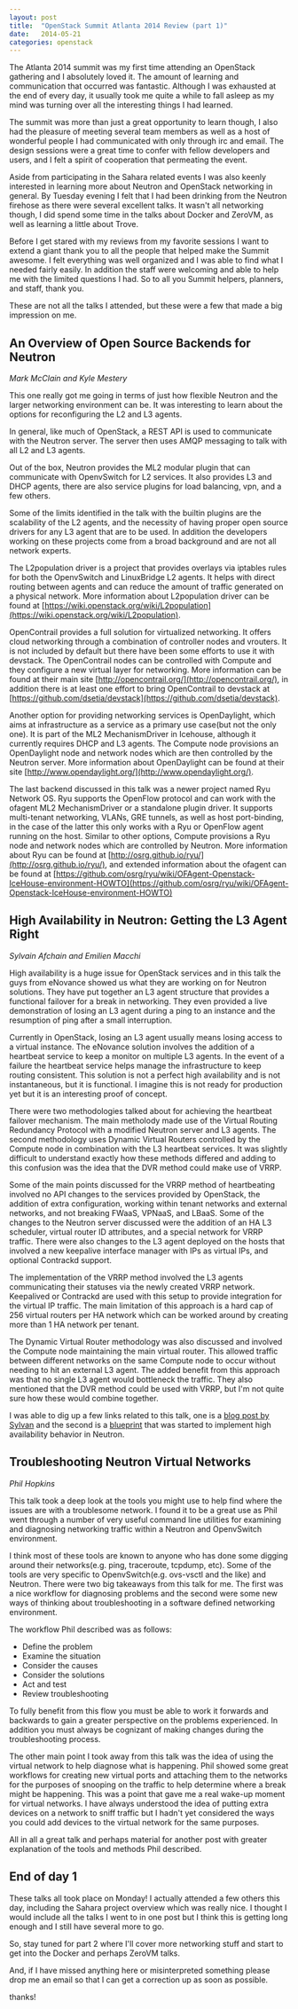 ```yaml
---
layout: post
title:  "OpenStack Summit Atlanta 2014 Review (part 1)"
date:   2014-05-21
categories: openstack
---
```


The Atlanta 2014 summit was my first time attending an OpenStack gathering and
I absolutely loved it. The amount of learning and communication that occurred
was fantastic. Although I was exhausted at the end of every day, it usually
took me quite a while to fall asleep as my mind was turning over all the
interesting things I had learned.

The summit was more than just a great opportunity to learn though, I also had
the pleasure of meeting several team members as well as a host of wonderful
people I had communicated with only through irc and email. The design sessions
were a great time to confer with fellow developers and users, and I felt a
spirit of cooperation that permeating the event.

Aside from participating in the Sahara related events I was also keenly
interested in learning more about Neutron and OpenStack networking in general.
By Tuesday evening I felt that I had been drinking from the Neutron firehose
as there were several excellent talks. It wasn't all networking though, I did
spend some time in the talks about Docker and ZeroVM, as well as learning a
little about Trove.

Before I get stared with my reviews from my favorite sessions I want to extend
a giant thank you to all the people that helped make the Summit awesome. I
felt everything was well organized and I was able to find what I needed fairly
easily. In addition the staff were welcoming and able to help me with the
limited questions I had. So to all you Summit helpers, planners, and staff,
thank you.

These are not all the talks I attended, but these were a few that made a big
impression on me.

An Overview of Open Source Backends for Neutron
----
*Mark McClain and Kyle Mestery*

This one really got me going in terms of just how flexible Neutron and the
larger networking environment can be. It was interesting to learn about the
options for reconfiguring the L2 and L3 agents. 

In general, like much of OpenStack, a REST API is used to communicate with
the Neutron server. The server then uses AMQP messaging to talk with all L2
and L3 agents.

Out of the box, Neutron provides the ML2 modular plugin that can communicate
with OpenvSwitch for L2 services. It also provides L3 and DHCP agents, there
are also service plugins for load balancing, vpn, and a few others.

Some of the limits identified in the talk with the builtin plugins are the
scalability of the L2 agents, and the necessity of having proper open source
drivers for any L3 agent that are to be used. In addition the developers
working on these projects come from a broad background and are not all
network experts.

The L2population driver is a project that provides overlays via iptables rules
for both the OpenvSwitch and LinuxBridge L2 agents.  It helps with direct
routing between agents and can reduce the amount of traffic generated on a
physical network. More information about L2population driver can be found at
[https://wiki.openstack.org/wiki/L2population](https://wiki.openstack.org/wiki/L2population).

OpenContrail provides a full solution for virtualized networking. It offers
cloud networking through a combination of controller nodes and vrouters. It
is not included by default but there have been some efforts to use it with
devstack. The OpenContrail nodes can be controlled with Compute and they
configure a new virtual layer for networking. More information can be found at
their main site [http://opencontrail.org/](http://opencontrail.org/), in
addition there is at least one effort to bring OpenContrail to devstack at
[https://github.com/dsetia/devstack](https://github.com/dsetia/devstack).

Another option for providing networking services is OpenDaylight, which aims
at infrastructure as a service as a primary use case(but not the only one). It
is part of the ML2 MechanismDriver in Icehouse, although it currently requires
DHCP and L3 agents. The Compute node provisions an OpenDaylight node and
network nodes which are then controlled by the Neutron server. More
information about OpenDaylight can be found at their site
[http://www.opendaylight.org/](http://www.opendaylight.org/).

The last backend discussed in this talk was a newer project named Ryu Network
OS. Ryu supports the OpenFlow protocol and can work with the ofagent ML2
MechanismDriver or a standalone plugin driver. It supports multi-tenant
networking, VLANs, GRE tunnels, as well as host port-binding, in the case of
the latter this only works with a Ryu or OpenFlow agent running on the host.
Similar to other options, Compute provisions a Ryu node and network nodes
which are controlled by Neutron. More information about Ryu can be found at
[http://osrg.github.io/ryu/](http://osrg.github.io/ryu/), and extended
information about the ofagent can be found at
[https://github.com/osrg/ryu/wiki/OFAgent-Openstack-IceHouse-environment-HOWTO](https://github.com/osrg/ryu/wiki/OFAgent-Openstack-IceHouse-environment-HOWTO)

High Availability in Neutron: Getting the L3 Agent Right
----
*Sylvain Afchain and Emilien Macchi*

High availability is a huge issue for OpenStack services and in this talk the
guys from eNovance showed us what they are working on for Neutron solutions.
They have put together an L3 agent structure that provides a functional
failover for a break in networking. They even provided a live demonstration of
losing an L3 agent during a ping to an instance and the resumption of ping
after a small interruption.

Currently in OpenStack, losing an L3 agent usually means losing access to a
virtual instance. The eNovance solution involves the addition of a heartbeat
service to keep a monitor on multiple L3 agents. In the event of a failure the
heartbeat service helps manage the infrastructure to keep routing consistent.
This solution is not a perfect high availability and is not instantaneous, but
it is functional. I imagine this is not ready for production yet but it is an
interesting proof of concept.

There were two methodologies talked about for achieving the heartbeat failover
mechanism. The main metholody made use of the Virtual Routing Redundancy
Protocol with a modified Neutron server and L3 agents. The second methodology
uses Dynamic Virtual Routers controlled by the Compute node in combination
with the L3 heartbeat services. It was slightly difficult to understand
exactly how these methods differed and adding to this confusion was the idea
that the DVR method could make use of VRRP.

Some of the main points discussed for the VRRP method of heartbeating involved
no API changes to the services provided by OpenStack, the addition of extra
configuration, working within tenant networks and external networks, and not
breaking FWaaS, VPNaaS, and LBaaS. Some of the changes to the Neutron server
discussed were the addition of an HA L3 scheduler, virtual router ID
attributes, and a special network for VRRP traffic. There were also changes to
the L3 agent deployed on the hosts that involved a new keepalive interface
manager with IPs as virtual IPs, and optional Contrackd support.

The implementation of the VRRP method involved the L3 agents communicating
their statuses via the newly created VRRP network. Keepalived or Contrackd
are used with this setup to provide integration for the virtual IP
traffic. The main limitation of this approach is a hard cap of 256 virtual
routers per HA network which can be worked around by creating more than 1 HA
network per tenant.

The Dynamic Virtual Router methodology was also discussed and involved the
Compute node maintaining the main virtual router. This allowed traffic between
different networks on the same Compute node to occur without needing to hit an
external L3 agent. The added benefit from this approach was that no single L3
agent would bottleneck the traffic. They also mentioned that the DVR method
could be used with VRRP, but I'm not quite sure how these would combine
together.

I was able to dig up a few links related to this talk, one is a [blog post by
Sylvan](http://techs.enovance.com/6413/summit-openstack-neutron-point-of-view)
and the second is a [blueprint](https://blueprints.launchpad.net/neutron/+spec/l3-high-availability)
that was started to implement high availability behavior in Neutron.

Troubleshooting Neutron Virtual Networks
----
*Phil Hopkins*

This talk took a deep look at the tools you might use to help find where the
issues are with a troublesome network. I found it to be a great use as Phil
went through a number of very useful command line utilities for examining and
diagnosing networking traffic within a Neutron and OpenvSwitch environment.

I think most of these tools are known to anyone who has done some digging around
their networks(e.g. ping, traceroute, tcpdump, etc). Some of the tools are
very specific to OpenvSwitch(e.g. ovs-vsctl and the like) and Neutron. There
were two big takeaways from this talk for me. The first was a nice
workflow for diagnosing problems and the second were some new ways of thinking
about troubleshooting in a software defined networking environment.

The workflow Phil described was as follows:

* Define the problem
* Examine the situation
* Consider the causes
* Consider the solutions
* Act and test
* Review troubleshooting

To fully benefit from this flow you must be able to work it forwards and
backwards to gain a greater perspective on the problems experienced. In
addition you must always be cognizant of making changes during the 
troubleshooting process.

The other main point I took away from this talk was the idea of using the
virtual network to help diagnose what is happening. Phil showed some great
workflows for creating new virtual ports and attaching them to the networks
for the purposes of snooping on the traffic to help determine where a break
might be happening. This was a point that gave me a real wake-up moment for
virtual networks. I have always understood the idea of putting extra devices
on a network to sniff traffic but I hadn't yet considered the ways you could
add devices to the virtual network for the same purposes.

All in all a great talk and perhaps material for another post with greater
explanation of the tools and methods Phil described.

End of day 1
----

These talks all took place on Monday! I actually attended a few others this
day, including the Sahara project overview which was really nice. I thought
I would include all the talks I went to in one post but I think this is
getting long enough and I still have several more to go.

So, stay tuned for part 2 where I'll cover more networking stuff and start to
get into the Docker and perhaps ZeroVM talks.

And, if I have missed anything here or misinterpreted something please drop
me an email so that I can get a correction up as soon as possible.

thanks!
